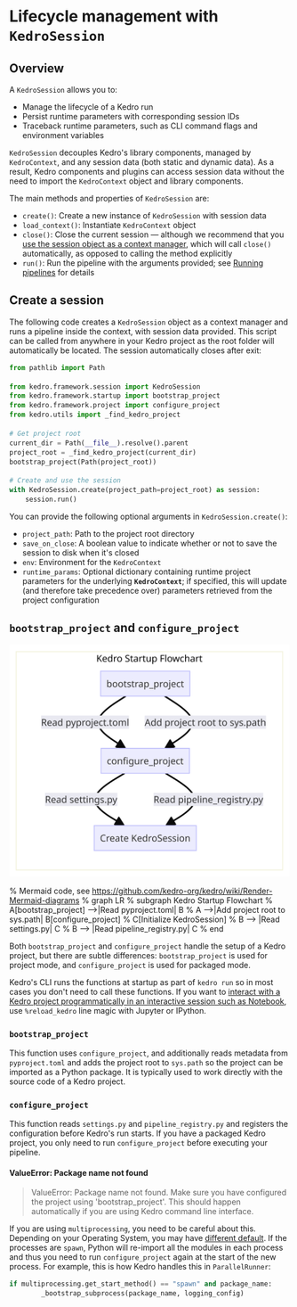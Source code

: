 # Lifecycle management with `KedroSession`

## Overview
A `KedroSession` allows you to:

* Manage the lifecycle of a Kedro run
* Persist runtime parameters with corresponding session IDs
* Traceback runtime parameters, such as CLI command flags and environment variables

`KedroSession` decouples Kedro's library components, managed by `KedroContext`, and any session data (both static and dynamic data). As a result, Kedro components and plugins can access session data without the need to import the `KedroContext` object and library components.

The main methods and properties of `KedroSession` are:

- `create()`: Create a new instance of ``KedroSession`` with  session data
- `load_context()`: Instantiate `KedroContext` object
- `close()`: Close the current session — although we recommend that you [use the session object as a context manager](#create-a-session), which will call `close()` automatically, as opposed to calling the method explicitly
- `run()`: Run the pipeline with the arguments provided; see  [Running pipelines](../build/run_a_pipeline.md) for details

## Create a session

The following code creates a `KedroSession` object as a context manager and runs a pipeline inside the context, with session data provided. This script can be called from anywhere in your Kedro project as the root folder will automatically be located. The session automatically closes after exit:

```python
from pathlib import Path

from kedro.framework.session import KedroSession
from kedro.framework.startup import bootstrap_project
from kedro.framework.project import configure_project
from kedro.utils import _find_kedro_project

# Get project root
current_dir = Path(__file__).resolve().parent
project_root = _find_kedro_project(current_dir)
bootstrap_project(Path(project_root))

# Create and use the session
with KedroSession.create(project_path=project_root) as session:
    session.run()
```

You can provide the following optional arguments in `KedroSession.create()`:

- `project_path`: Path to the project root directory
- `save_on_close`: A boolean value to indicate whether or not to save the session to disk when it's closed
- `env`: Environment for the `KedroContext`
- `runtime_params`: Optional dictionary containing runtime project parameters
for the underlying **`KedroContext`**; if specified, this will update (and therefore take precedence over) parameters retrieved from the project configuration

## `bootstrap_project` and `configure_project`

![General overview diagram for KedroSession creation](../meta/images/kedro-session-creation.png)

% Mermaid code, see https://github.com/kedro-org/kedro/wiki/Render-Mermaid-diagrams
% graph LR
%  subgraph Kedro Startup Flowchart
%    A[bootstrap_project] -->|Read pyproject.toml| B
%    A -->|Add project root to sys.path| B[configure_project]
%    C[Initialize KedroSession]
%    B --> |Read settings.py| C
%    B --> |Read pipeline_registry.py| C
%  end

Both `bootstrap_project` and `configure_project` handle the setup of a Kedro project, but there are subtle differences: `bootstrap_project` is used for project mode, and `configure_project` is used for packaged mode.

Kedro's CLI runs the functions at startup as part of `kedro run` so in most cases you don't need to call these functions. If you want to [interact with a Kedro project programmatically in an interactive session such as Notebook](../integrations-and-plugins/notebooks_and_ipython/kedro_and_notebooks.md#reload_kedro-line-magic), use `%reload_kedro` line magic with Jupyter or IPython.

### `bootstrap_project`

This function uses `configure_project`, and additionally reads metadata from `pyproject.toml` and adds the project root to `sys.path` so the project can be imported as a Python package. It is typically used to work directly with the source code of a Kedro project.

### `configure_project`

This function reads `settings.py` and `pipeline_registry.py` and registers the configuration before Kedro's run starts. If you have a packaged Kedro project, you only need to run `configure_project` before executing your pipeline.

#### ValueError: Package name not found
> ValueError: Package name not found. Make sure you have configured the project using 'bootstrap_project'. This should happen automatically if you are using Kedro command line interface.

If you are using `multiprocessing`, you need to be careful about this. Depending on your Operating System, you may have [different default](https://docs.python.org/3/library/multiprocessing.html#contexts-and-start-methods). If the processes are `spawn`, Python will re-import all the modules in each process and thus you need to run `configure_project` again at the start of the new process. For example, this is how Kedro handles this in `ParallelRunner`:
```python
if multiprocessing.get_start_method() == "spawn" and package_name:
        _bootstrap_subprocess(package_name, logging_config)
```
